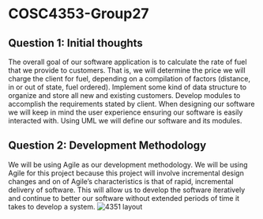 # COSC4353-Group27

## Question 1: Initial thoughts
The overall goal of our software application is to calculate the rate of fuel that we provide to customers. That is, we will determine the price we will charge the client for fuel, depending on a compilation of factors (distance, in or out of state, fuel ordered). Implement some kind of data structure to organize and store all new and existing customers. Develop modules to accomplish the requirements stated by client. When designing our software we will keep in mind the user experience ensuring our software is easily interacted with. Using  UML we will define our software and its modules. 
## Question 2: Development Methodology
We will be using Agile as our development methodology. We will be using Agile for this project because this project will involve incremental design changes and on of Agile’s characteristics is that of rapid, incremental delivery of software. This will allow us to develop the software iteratively and continue to better our software without extended periods of time it takes to develop a system.
![4351 layout](https://user-images.githubusercontent.com/112830731/216190055-6f726232-02e8-4084-9919-db99e4f59984.jpeg)
